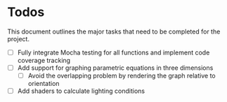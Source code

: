 
# Todos

This document outlines the major tasks that need to be completed for the project.

- [ ] Fully integrate Mocha testing for all functions and implement code coverage tracking
- [ ] Add support for graphing parametric equations in three dimensions
  - [ ] Avoid the overlapping problem by rendering the graph relative to orientation
- [ ] Add shaders to calculate lighting conditions
